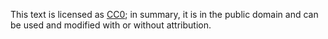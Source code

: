 This text is licensed as [CC0](http://creativecommons.org/about/cc0); in
summary, it is in the public domain and can be used and modified with or
without attribution.
